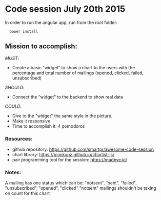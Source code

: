 # Code session July 20th 2015
In order to run the angular app, run from the root folder:
```
  bower install
```

## Mission to accomplish:
*MUST*:
 - Create a basic "widget" to show a chart to the users with the percentage and total number of mailings (opened, clicked, failed, unsubscribed)

*SHOULD*:
 - Connect the "widget" to the backend to show real data

*COULD*:
 - Give to the "widget" the same style in the picture.
 - Make it responsive
 - Time to accomplish it: 4 pomodoros

### Resources:
 - github repository: https://github.com/smartpr/awesome-code-session
 - chart library: https://gionkunz.github.io/chartist-js/
 - pair programming tool for the session: https://madeye.io/

### Notes:
A mailing has one status which can be: "notsent", "sent", "failed", "unsubscribed", "opened", "clicked"
"notsent" mailings shouldn't be taking on count for this chart
